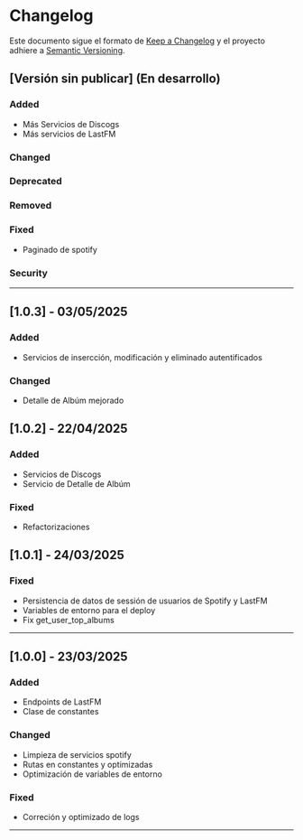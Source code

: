 # Changelog

Este documento sigue el formato de [Keep a Changelog](https://keepachangelog.com/es-ES/1.1.0/)
y el proyecto adhiere a [Semantic Versioning](https://semver.org/).

## [Versión sin publicar] (En desarrollo)
### Added
- Más Servicios de Discogs
- Más servicios de LastFM

### Changed

### Deprecated

### Removed

### Fixed
- Paginado de spotify

### Security

---

## [1.0.3] - 03/05/2025

### Added
- Servicios de insercción, modificación y eliminado autentificados

### Changed
- Detalle de Albúm mejorado


## [1.0.2] - 22/04/2025
### Added
- Servicios de Discogs
- Servicio de Detalle de Albúm

### Fixed
- Refactorizaciones

## [1.0.1] - 24/03/2025

### Fixed
- Persistencia de datos de sessión de usuarios de Spotify y LastFM
- Variables de entorno para el deploy
- Fix get_user_top_albums

---

## [1.0.0] - 23/03/2025
### Added
- Endpoints de LastFM
- Clase de constantes

### Changed
- Limpieza de servicios spotify
- Rutas en constantes y optimizadas
- Optimización de variables de entorno

### Fixed
- Correción y optimizado de logs

---